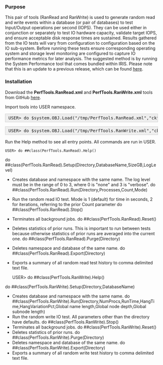### Purpose

This pair of tools (RanRead and RanWrite) is used to generate random read and write events within a database (or pair of databases) to test Input/Output operations per second (IOPS). They can be used either in conjunction or separately to test IO hardware capacity, validate target IOPS, and ensure acceptable disk response times are sustained. Results gathered from the IO tests will vary from configuration to configuration based on the IO sub-system. Before running these tests ensure corresponding operating system and storage level monitoring are configured to capture IO performance metrics for later analysis. The suggested method is by running the System Performance tool that comes bundled within IRIS. Please note that this is an update to a previous release, which can be found [here](https://community.intersystems.com/post/random-read-io-storage-performance-tool).

<!--break-->

### Installation

Download the **PerfTools.RanRead.xml** and **PerfTools.RanWrite.xml** tools from GitHub [here](https://github.com/intersystems-community/perftools-io-test-suite).

Import tools into USER namespace.

<pre style="border: 1px solid rgb(204, 204, 204); padding: 5px 10px; background: rgb(238, 238, 238);">USER> do $system.OBJ.Load("/tmp/PerfTools.RanRead.xml","ckf")</pre>
<pre style="border: 1px solid rgb(204, 204, 204); padding: 5px 10px; background: rgb(238, 238, 238);">USER> do $system.OBJ.Load("/tmp/PerfTools.RanWrite.xml","ckf")</pre>

Run the Help method to see all entry points. All commands are run in USER.

    USER> do ##class(PerfTools.RanRead).Help()

do ##class(PerfTools.RanRead).Setup(Directory,DatabaseName,SizeGB,LogLevel)
 - Creates database and namespace with the same name. The log level must be in the range of 0 to 3, where 0 is "none" and 3 is "verbose".
do ##class(PerfTools.RanRead).Run(Directory,Processes,Count,Mode)
 - Run the random read IO test. Mode is 1 (default) for time in seconds, 2 for iterations, referring to the prior Count parameter
do ##class(PerfTools.RanRead).Stop()
 - Terminates all background jobs.
do ##class(PerfTools.RanRead).Reset()
 - Deletes statistics of prior runs. This is important to run between tests because otherwise statistics of prior runs are averaged into the current one.
do ##class(PerfTools.RanRead).Purge(Directory)
 - Deletes namespace and database of the same name.
do ##class(PerfTools.RanRead).Export(Directory)
 - Exports a summary of all random read test history to comma delimited text file.

    USER> do ##class(PerfTools.RanWrite).Help()

do ##class(PerfTools.RanWrite).Setup(Directory,DatabaseName)
 - Creates database and namespace with the same name.
do ##class(PerfTools.RanWrite).Run(Directory,NumProcs,RunTime,HangTime,HangVariationPct,Global name length,Global node depth,Global subnode length)
 - Run the random write IO test. All parameters other than the directory have defaults.
do ##class(PerfTools.RanWrite).Stop()
 - Terminates all background jobs.
do ##class(PerfTools.RanWrite).Reset()
 - Deletes statistics of prior runs.
do ##class(PerfTools.RanWrite).Purge(Directory)
 - Deletes namespace and database of the same name.
do ##class(PerfTools.RanWrite).Export(Directory)
 - Exports a summary of all random write test history to comma delimited text file.
